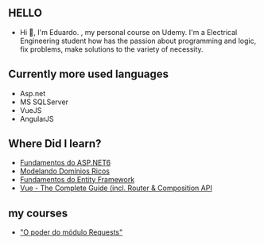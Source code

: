 <!---  -  Hi, I’m @eddyrodrigues
- 👀 I’m interested in ...
- 🌱 I’m currently learning ...
- 💞️ I’m looking to collaborate on ...
 - 📫 How to reach me ...
--->
<!---
eddyrodrigues/eddyrodrigues is a ✨ special ✨ repository because its `README.md` (this file) appears on your GitHub profile.
You can click the Preview link to take a look at your changes.
--->


## HELLO
- Hi 👋, I'm Eduardo. , my personal course on Udemy.
I'm a Electrical Engineering student how has the passion about programming and logic, fix problems, make solutions to the variety of necessity.

## Currently more used languages
 - Asp.net
 - MS SQLServer
 - VueJS
 - AngularJS

## Where Did I learn?
 - [Fundamentos do ASP.NET6](https://balta.io/certificados/d1e9ce21-7085-412c-92f3-f94d7b279642)
 - [Modelando Domínios Ricos](https://balta.io/certificados/865a4011-a0f1-4c77-a82e-b10db3ec17e3)
 - [Fundamentos do Entity Framework](https://balta.io/certificados/2e884276-2262-4121-a7b7-6ebed02d5c31)
 - [Vue - The Complete Guide (incl. Router & Composition API](https://www.udemy.com/certificate/UC-40f8f1b5-cc67-49fe-b675-8efc1283e911/?utm_source=sendgrid.com&utm_medium=email&utm_campaign=email)

## my courses
 - ["O poder do módulo Requests"](http://bit.ly/2POS8F6)
